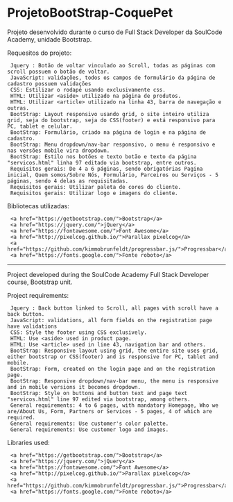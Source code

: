 # ProjetoBootStrap-CoquePet
Projeto desenvolvido durante o curso de Full Stack Developer da SoulCode Academy, unidade Bootstrap.

Requesitos do projeto:

     Jquery : Botão de voltar vinculado ao Scroll, todas as páginas com scroll possuem o botão de voltar.
     JavaScript: validações, todos os campos de formulário da página de cadastro possuem validações
     CSS: Estilizar o rodapé usando exclusivamente css.
     HTML: Utilizar <aside> utilizado na página de produtos.
     HTML: Utilizar <article> utilizado na linha 43, barra de navegação e outras.
     BootStrap: Layout responsivo usando grid, o site inteiro utiliza grid, seja do bootstrap, seja do CSS(footer) e está responsivo para PC, tablet e celular.
     BootStrap: Formulário, criado na página de login e na página de cadastro. 
     BootStrap: Menu dropdown/nav-bar responsivo, o menu é responsivo e nas versões mobile vira dropdown.
     BootStrap: Estilo nos botões e texto botão e texto da página "servicos.html" linha 97 editado via bootstrap, entre outros. 
     Requisitos gerais: De 4 a 6 páginas, sendo obrigatórias Pagina inicial, Quem somos/Sobre Nós, Formulário, Parceiros ou Serviços - 5 páginas, sendo 4 delas as requisitadas.
     Requisitos gerais: Utilizar paleta de cores do cliente.
     Requisitos gerais: Utilizar logo e imagens do cliente.

Bibliotecas utilizadas:

     <a href="https://getbootstrap.com/">Bootstrap</a>
     <a href="https://jquery.com/">jQuery</a>
     <a href="https://fontawesome.com/">Font Awesome</a>
     <a href="http://pixelcog.github.io/">Parallax pixelcog</a>
     <a href="https://github.com/kimmobrunfeldt/progressbar.js/">Progressbar</a>
     <a href="https://fonts.google.com/">Fonte roboto</a>

----------------------------------------------------------------------------------

Project developed during the SoulCode Academy Full Stack Developer course, Bootstrap unit.

Project requirements:

     Jquery : Back button linked to Scroll, all pages with scroll have a back button.
     JavaScript: validations, all form fields on the registration page have validations
     CSS: Style the footer using CSS exclusively.
     HTML: Use <aside> used in product page.
     HTML: Use <article> used in line 43, navigation bar and others.
     BootStrap: Responsive layout using grid, the entire site uses grid, either bootstrap or CSS(footer) and is responsive for PC, tablet and mobile.
     BootStrap: Form, created on the login page and on the registration page.
     BootStrap: Responsive dropdown/nav-bar menu, the menu is responsive and in mobile versions it becomes dropdown.
     BootStrap: Style on buttons and button text and page text "servicos.html" line 97 edited via bootstrap, among others.
     General requirements: 4 to 6 pages, with mandatory Homepage, Who we are/About Us, Form, Partners or Services - 5 pages, 4 of which are required.
     General requirements: Use customer's color palette.
     General requirements: Use customer logo and images.

Libraries used:

     <a href="https://getbootstrap.com/">Bootstrap</a>
     <a href="https://jquery.com/">jQuery</a>
     <a href="https://fontawesome.com/">Font Awesome</a>
     <a href="http://pixelcog.github.io/">Parallax pixelcog</a>
     <a href="https://github.com/kimmobrunfeldt/progressbar.js/">Progressbar</a>
     <a href="https://fonts.google.com/">Fonte roboto</a>
